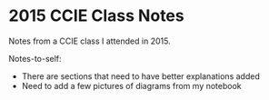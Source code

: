 # 2015 CCIE Class Notes

Notes from a CCIE class I attended in 2015.

Notes-to-self:
 - There are sections that need to have better explanations added
 - Need to add a few pictures of diagrams from my notebook

